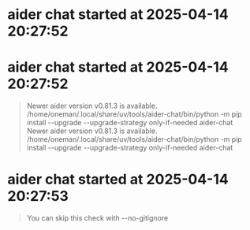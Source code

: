 
# aider chat started at 2025-04-14 20:27:52


# aider chat started at 2025-04-14 20:27:52

> Newer aider version v0.81.3 is available.  
> /home/oneman/.local/share/uv/tools/aider-chat/bin/python -m pip install --upgrade --upgrade-strategy only-if-needed aider-chat  
> Newer aider version v0.81.3 is available.  
> /home/oneman/.local/share/uv/tools/aider-chat/bin/python -m pip install --upgrade --upgrade-strategy only-if-needed aider-chat  

# aider chat started at 2025-04-14 20:27:53

> You can skip this check with --no-gitignore  
